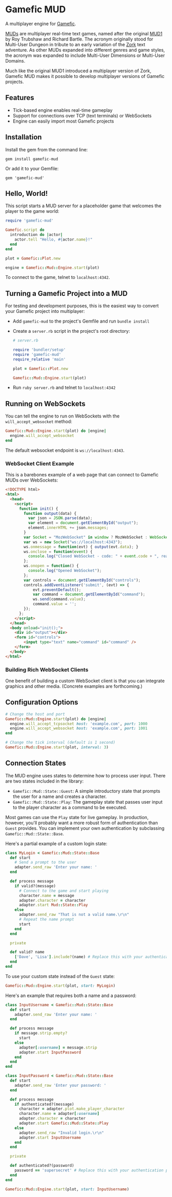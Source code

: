 # Gamefic MUD

A multiplayer engine for [Gamefic](https://github.com/castwide/gamefic-sdk).

[MUDs](https://en.wikipedia.org/wiki/MUD) are multiplayer real-time text games, named after the original [MUD1](https://en.wikipedia.org/wiki/MUD1) by Roy Trubshaw and Richard Bartle. The acronym originally stood for Multi-User Dungeon in tribute to an early variation of the [Zork](https://en.wikipedia.org/wiki/Zork) text adventure. As other MUDs expanded into different genres and game styles, the acronym was expanded to include Multi-User Dimensions or Multi-User Domains.

Much like the original MUD1 introduced a multiplayer version of Zork, Gamefic MUD makes it possible to develop multiplayer versions of Gamefic projects.

## Features

- Tick-based engine enables real-time gameplay
- Support for connections over TCP (text terminals) or WebSockets
- Engine can easily import most Gamefic projects

## Installation

Install the gem from the command line:

    gem install gamefic-mud

Or add it to your Gemfile:

    gem 'gamefic-mud'

## Hello, World!

This script starts a MUD server for a placeholder game that welcomes the player to the game world:

```ruby
require 'gamefic-mud'

Gamefic.script do
  introduction do |actor|
    actor.tell "Hello, #{actor.name}!"
  end
end

plot = Gamefic::Plot.new

engine = Gamefic::Mud::Engine.start(plot)
```

To connect to the game, telnet to `localhost:4342`.

## Turning a Gamefic Project into a MUD

For testing and development purposes, this is the easiest way to convert your Gamefic project into multiplayer:

* Add `gamefic-mud` to the project's Gemfile and run `bundle install`
* Create a `server.rb` script in the project's root directory:

  ```ruby
  # server.rb

  require 'bundler/setup'
  require 'gamefic-mud'
  require_relative 'main'

  plot = Gamefic::Plot.new

  Gamefic::Mud::Engine.start(plot)
  ```
* Run `ruby server.rb` and telnet to `localhost:4342`

## Running on WebSockets

You can tell the engine to run on WebSockets with the `will_accept_websocket` method:

```ruby
Gamefic::Mud::Engine.start(plot) do |engine|
  engine.will_accept_websocket
end
```

The default websocket endpoint is `ws://localhost:4343`.

### WebSocket Client Example

This is a barebones example of a web page that can connect to Gamefic MUDs over WebSockets:

```html
<!DOCTYPE html>
<html>
  <head>
    <script>
      function init() {
        function output(data) {
		  var json = JSON.parse(data);
          var element = document.getElementById("output");
		  element.innerHTML += json.messages;
        }
        var Socket = "MozWebSocket" in window ? MozWebSocket : WebSocket;
        var ws = new Socket("ws://localhost:4343");
		ws.onmessage = function(evt) { output(evt.data); }
        ws.onclose = function(event) {
          console.log("Closed WebSocket - code: " + event.code + ", reason: " + event.reason + ", wasClean: " + event.wasClean);
        };
        ws.onopen = function() {
          console.log("Opened WebSocket");
        };
		var controls = document.getElementById("controls");
		controls.addEventListener('submit', (evt) => {
			evt.preventDefault();
			var command = document.getElementById("command");
			ws.send(command.value);
			command.value = '';
		});
      };
    </script>
  </head>
  <body onload="init();">
    <div id="output"></div>
	<form id="controls">
		<input type="text" name="command" id="command" />
	</form>
  </body>
</html>
```

### Building Rich WebSocket Clients

One benefit of building a custom WebSocket client is that you can integrate graphics and other media. (Concrete examples are forthcoming.)

## Configuration Options

```ruby
# Change the host and port
Gamefic::Mud::Engine.start(plot) do |engine|
  engine.will_accept_tcpsocket host: 'example.com', port: 1000
  engine.will_accept_websocket host: 'example.com', port: 1001
end

# Change the tick interval (default is 1 second)
Gamefic::Mud::Engine.start(plot, interval: 3)
```

## Connection States

The MUD engine uses states to determine how to process user input. There are two states included in the library:

* `Gamefic::Mud::State::Guest`: A simple introductory state that prompts the user for a name and creates a character.
* `Gamefic::Mud::State::Play`: The gameplay state that passes user input to the player character as a command to be executed.

Most games can use the `Play` state for live gameplay. In production, however, you'll probably want a more robust form of authentication than `Guest` provides. You can implement your own authentication by subclassing `Gamefic::Mud::State::Base`.

Here's a partial example of a custom login state:

```ruby
class MyLogin < Gamefic::Mud::State::Base
  def start
    # Send a prompt to the user
    adapter.send_raw 'Enter your name: '
  end

  def process message
    if valid?(message)
      # Connect to the game and start playing
      character.name = message
      adapter.character = character
      adapter.start Mud::State::Play
    else
      adapter.send_raw "That is not a valid name.\r\n"
      # Repeat the name prompt
      start
    end
  end

  private

  def valid? name
    ['Dave', 'Lisa'].include?(name) # Replace this with your authentication procedure
  end
end
```

To use your custom state instead of the `Guest` state:

```ruby
Gamefic::Mud::Engine.start(plot, start: MyLogin)
```

Here's an example that requires both a name and a password:

```ruby
class InputUsername < Gamefic::Mud::State::Base
  def start
    adapter.send_raw 'Enter your name: '
  end

  def process message
    if message.strip.empty?
      start
    else
      adapter[:username] = message.strip
      adapter.start InputPassword
    end
  end
end

class InputPassword < Gamefic::Mud::State::Base
  def start
    adapter.send_raw 'Enter your password: '
  end

  def process message
    if authenticated?(message)
      character = adapter.plot.make_player_character
      character.name = adapter[:username]
      adapter.character = character
      adapter.start Gamefic::Mud::State::Play
    else
      adapter.send_raw "Invalid login.\r\n"
      adapter.start InputUsername
    end
  end

  private

  def authenticated?(password)
    password == 'supersecret' # Replace this with your authentication procedure
  end
end

Gamefic::Mud::Engine.start(plot, start: InputUsername)
```

